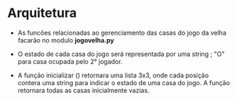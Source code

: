 # Arquitetura 

* As funcões relacionadas ao gerenciamento das casas do jogo
da velha facarão no modulo **jogovelha.py**

* O estado de cada casa do jogo  será representada por uma string
; "O" para casa ocupada pelo 2° jogador.

* A função inicializar () retornara uma lista 3x3, onde cada posição 
contera uma string para indicar o estado de uma casa do jogo. A função 
retornara todas as casas inicialmente vazias.